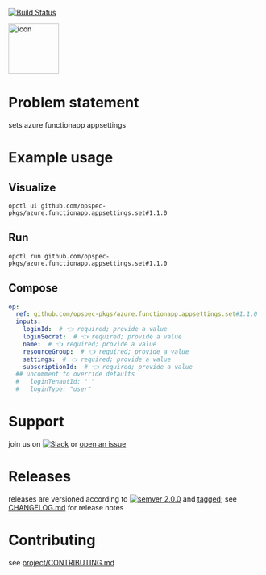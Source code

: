 [![Build Status](https://github.com/opspec-pkgs/azure.functionapp.appsettings.set/workflows/build/badge.svg?branch=main)](https://github.com/opspec-pkgs/azure.functionapp.appsettings.set/actions?query=workflow%3Abuild+branch%3Amain)

<img src="icon.svg" alt="icon" height="100px">

# Problem statement

sets azure functionapp appsettings

# Example usage

## Visualize

```shell
opctl ui github.com/opspec-pkgs/azure.functionapp.appsettings.set#1.1.0
```

## Run

```
opctl run github.com/opspec-pkgs/azure.functionapp.appsettings.set#1.1.0
```

## Compose

```yaml
op:
  ref: github.com/opspec-pkgs/azure.functionapp.appsettings.set#1.1.0
  inputs:
    loginId:  # 👈 required; provide a value
    loginSecret:  # 👈 required; provide a value
    name:  # 👈 required; provide a value
    resourceGroup:  # 👈 required; provide a value
    settings:  # 👈 required; provide a value
    subscriptionId:  # 👈 required; provide a value
  ## uncomment to override defaults
  #   loginTenantId: " "
  #   loginType: "user"
```

# Support

join us on
[![Slack](https://img.shields.io/badge/slack-opctl-E01563.svg)](https://join.slack.com/t/opctl/shared_invite/zt-51zodvjn-Ul_UXfkhqYLWZPQTvNPp5w)
or
[open an issue](https://github.com/opspec-pkgs/azure.functionapp.appsettings.set/issues)

# Releases

releases are versioned according to
[![semver 2.0.0](https://img.shields.io/badge/semver-2.0.0-brightgreen.svg)](http://semver.org/spec/v2.0.0.html)
and [tagged](https://git-scm.com/book/en/v2/Git-Basics-Tagging); see
[CHANGELOG.md](CHANGELOG.md) for release notes

# Contributing

see
[project/CONTRIBUTING.md](https://github.com/opspec-pkgs/project/blob/main/CONTRIBUTING.md)
